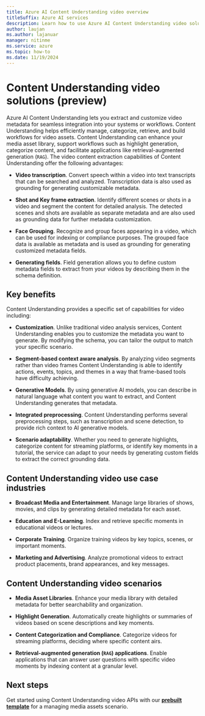 ```yaml
---
title: Azure AI Content Understanding video overview
titleSuffix: Azure AI services
description: Learn how to use Azure AI Content Understanding video solutions
author: laujan
ms.author: lajanuar
manager: nitinme
ms.service: azure
ms.topic: how-to
ms.date: 11/19/2024
---
```


# Content Understanding video solutions (preview)

Azure AI Content Understanding lets you extract and customize video metadata for seamless integration into your systems or workflows. Content Understanding helps efficiently manage, categorize, retrieve, and build workflows for video assets. Content Understanding can enhance your media asset library, support workflows such as highlight generation, categorize content, and facilitate applications like retrieval-augmented generation (`RAG`). The video content extraction capabilities of Content Understanding offer the following advantages:

* **Video transcription**. Convert speech within a video into text transcripts that can be searched and analyzed. Transcription data is also used as grounding for generating customizable metadata.

* **Shot and Key frame extraction**. Identify different scenes or shots in a video and segment the content for detailed analysis. The detected scenes and shots are available as separate metadata and are also used as grounding data for further metadata customization.

* **Face Grouping**. Recognize and group faces appearing in a video, which can be used for indexing or compliance purposes. The grouped face data is available as metadata and is used as grounding for generating customized metadata fields.

* **Generating fields**. Field generation allows you to define custom metadata fields to extract from your videos by describing them in the schema definition.

## Key benefits

Content Understanding provides a specific set of capabilities for video including:

* **Customization**. Unlike traditional video analysis services, Content Understanding enables you to customize the metadata you want to generate. By modifying the schema, you can tailor the output to match your specific scenario.

* **Segment-based context aware analysis**. By analyzing video segments rather than video frames Content Understanding is able to identify actions, events, topics, and themes in a way that frame-based tools have difficulty achieving.

* **Generative Models**. By using generative AI models, you can describe in natural language what content you want to extract, and Content Understanding generates that metadata.

*    **Integrated preprocessing**. Content Understanding performs several preprocessing steps, such as transcription and scene detection, to provide rich context to AI generative models.

*    **Scenario adaptability**. Whether you need to generate highlights, categorize content for streaming platforms, or identify key moments in a tutorial, the service can adapt to your needs by generating custom fields to extract the correct grounding data.

## Content Understanding video use case industries

* **Broadcast Media and Entertainment**. Manage large libraries of shows, movies, and clips by generating detailed metadata for each asset.

* **Education and E-Learning**. Index and retrieve specific moments in educational videos or lectures.

* **Corporate Training**. Organize training videos by key topics, scenes, or important moments.

* **Marketing and Advertising**. Analyze promotional videos to extract product placements, brand appearances, and key messages.

## Content Understanding video scenarios

* **Media Asset Libraries**. Enhance your media library with detailed metadata for better searchability and organization.

* **Highlight Generation**. Automatically create highlights or summaries of videos based on scene descriptions and key moments.

* **Content Categorization and Compliance**. Categorize videos for streaming platforms, deciding where specific content airs.

* **Retrieval-augmented generation (`RAG`) applications**. Enable applications that can answer user questions with specific video moments by indexing content at a granular level.

## Next steps

Get started using Content Understanding video APIs with our [**prebuilt template**](../prebuilt-template/manage-video-assets.md) for a managing media assets scenario.